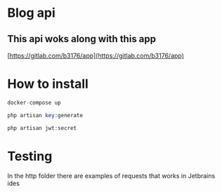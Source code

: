 # Blog api

## This api woks along with this app

[https://gitlab.com/b3176/app](https://gitlab.com/b3176/app)

# How to install

```php
docker-compose up
```

```php
php artisan key:generate
```

```php
php artisan jwt:secret
```

# Testing

In the http folder there are examples of requests that works in Jetbrains ides

